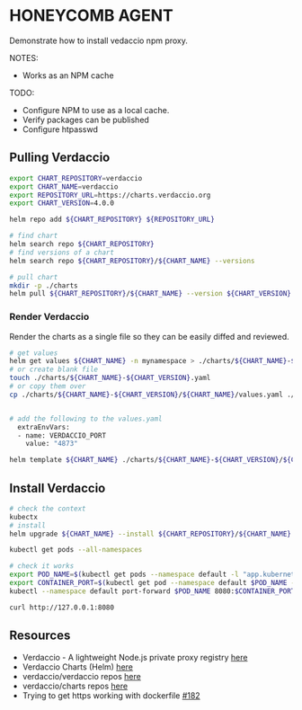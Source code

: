 # HONEYCOMB AGENT

Demonstrate how to install vedaccio npm proxy.  

NOTES:

* Works as an NPM cache

TODO:

* Configure NPM to use as a local cache.
* Verify packages can be published
* Configure htpasswd

## Pulling Verdaccio

```sh
export CHART_REPOSITORY=verdaccio
export CHART_NAME=verdaccio
export REPOSITORY_URL=https://charts.verdaccio.org
export CHART_VERSION=4.0.0
```

```sh
helm repo add ${CHART_REPOSITORY} ${REPOSITORY_URL}

# find chart
helm search repo ${CHART_REPOSITORY}
# find versions of a chart 
helm search repo ${CHART_REPOSITORY}/${CHART_NAME} --versions

# pull chart
mkdir -p ./charts
helm pull ${CHART_REPOSITORY}/${CHART_NAME} --version ${CHART_VERSION} --untar --untardir ./charts/${CHART_NAME}-${CHART_VERSION}
```

### Render Verdaccio

Render the charts as a single file so they can be easily diffed and reviewed.  

```sh
# get values 
helm get values ${CHART_NAME} -n mynamespace > ./charts/${CHART_NAME}-${CHART_VERSION}.yaml
# or create blank file
touch ./charts/${CHART_NAME}-${CHART_VERSION}.yaml
# or copy them over
cp ./charts/${CHART_NAME}-${CHART_VERSION}/${CHART_NAME}/values.yaml ./charts/${CHART_NAME}-${CHART_VERSION}/${CHART_NAME}-values.yaml


# add the following to the values.yaml
  extraEnvVars:
  - name: VERDACCIO_PORT
    value: "4873"

helm template ${CHART_NAME} ./charts/${CHART_NAME}-${CHART_VERSION}/${CHART_NAME} -f ./charts/${CHART_NAME}-${CHART_VERSION}/${CHART_NAME}-values.yaml --namespace kube-system > ./charts/${CHART_NAME}-${CHART_VERSION}-test.yaml
```

## Install Verdaccio

```sh
# check the context
kubectx
# install
helm upgrade ${CHART_NAME} --install ${CHART_REPOSITORY}/${CHART_NAME} -f ./charts/verdaccio-4.0.0.yaml

kubectl get pods --all-namespaces

# check it works
export POD_NAME=$(kubectl get pods --namespace default -l "app.kubernetes.io/name=verdaccio,app.kubernetes.io/instance=verdaccio" -o jsonpath="{.items[0].metadata.name}")
export CONTAINER_PORT=$(kubectl get pod --namespace default $POD_NAME -o jsonpath="{.spec.containers[0].ports[0].containerPort}")
kubectl --namespace default port-forward $POD_NAME 8080:$CONTAINER_PORT

curl http://127.0.0.1:8080
```

## Resources

* Verdaccio - A lightweight Node.js private proxy registry [here](https://verdaccio.org/)
* Verdaccio Charts (Helm) [here](https://charts.verdaccio.org/)
* verdaccio/verdaccio repos [here](https://github.com/verdaccio/verdaccio)
* verdaccio/charts repos [here](https://github.com/verdaccio/charts)
* Trying to get https working with dockerfile [#182](https://github.com/verdaccio/verdaccio/issues/182)